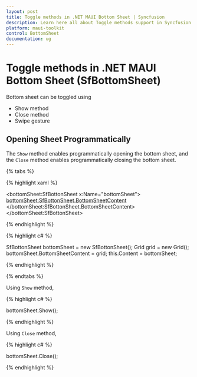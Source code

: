 ```yaml
---
layout: post
title: Toggle methods in .NET MAUI Bottom Sheet | Syncfusion
description: Learn here all about Toggle methods support in Syncfusion .NET MAUI Bottom Sheet(SfBottomSheet) control and more.
platform: maui-toolkit
control: BottomSheet
documentation: ug
---
```


# Toggle methods in .NET MAUI Bottom Sheet (SfBottomSheet)

Bottom sheet can be toggled using

* Show method
* Close method
* Swipe gesture

## Opening Sheet Programmatically
The `Show` method enables programmatically opening the bottom sheet, and the `Close` method enables programmatically closing the bottom sheet.

{% tabs %}

{% highlight xaml %}

<bottomSheet:SfBottonSheet x:Name="bottomSheet">
    <bottomSheet:SfBottonSheet.BottomSheetContent>
        <Grid/>
    </bottomSheet:SfBottonSheet.BottomSheetContent>
</bottomSheet:SfBottonSheet>

{% endhighlight %}

{% highlight c# %}

SfBottonSheet bottomSheet = new SfBottonSheet();
Grid grid = new Grid();
bottomSheet.BottomSheetContent = grid;
this.Content = bottomSheet;

{% endhighlight %}

{% endtabs %}

Using `Show` method,

{% highlight c# %}

bottomSheet.Show();

{% endhighlight %}

Using `Close` method,

{% highlight c# %}

bottomSheet.Close();

{% endhighlight %}
